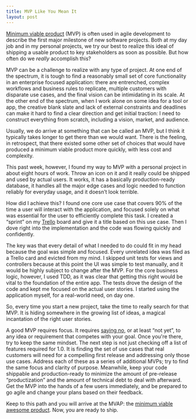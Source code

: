```yaml
---
title: MVP Like You Mean It
layout: post
---
```


[Minimum viable product][mvp-def] (MVP) is often used in agile development to describe the first major milestone of new software projects. Both at my day job and in my personal projects, we try our best to realize this ideal of shipping a usable product to key stakeholders as soon as possible. But how often do we *really* accomplish this?

MVP can be a challenge to realize with any type of project. At one end of the spectrum, it is tough to find a reasonably small set of core functionality in an enterprise focused application: there are entrenched, complex workflows and business rules to replicate, multiple customers with disparate use cases, and the final vision can be intimidating in its scale. At the other end of the spectrum, when I work alone on some idea for a tool or app, the creative blank slate and lack of external constraints and deadlines can make it hard to find a clear direction and get initial traction: I need to construct everything from scratch, including a vision, market, and audience.

Usually, we do arrive at something that can be called an MVP, but I think it typically takes longer to get there than we would want. There is the feeling, in retrospect, that there existed some other set of choices that would have produced a minimum viable product more quickly, with less cost and complexity.

This past week, however, I found my way to MVP with a personal project in about eight hours of work. Throw an icon on it and it really could be shipped and used by actual users. It works, it has a basically production-ready database, it handles all the major edge cases and logic needed to function reliably for everyday usage, and it doesn’t look terrible.

How did I achieve this? I found one core use case that covers 90% of the time a user will interact with the application, and focused solely on what was essential for the user to efficiently complete this task. I created a “sprint” on my [Trello][] board and give it a title based on this use case. Then I dove right into the implementation and the code was flowing quickly and confidently.

The key was that every detail of what I needed to do could fit in my head because the goal was simple and focused. Every unrelated idea was filed as a Trello card and evicted from my mind. I skipped unit tests for views and controllers because at this point the UI was simple to test manually, and it would be highly subject to change after the MVP. For the core business logic, however, I used TDD, as it was clear that getting this right would be vital to the foundation of the entire app. The tests drove the design of the code and kept me focused on the actual user stories. I started using the application myself, for a real-world need, on day one.

So, every time you start a new project, take the time to really search for that MVP. It is hiding somewhere in the growing list of ideas, a magical incantation of the right user stories.

A good MVP requires focus. It requires [saying no][], or at least “not yet”, to any idea or requirement that competes with your goal. Once you're there, try to keep the same mindset. The next step is not just checking off a list of features required for 1.0. It is finding the set of use cases that real customers will need for a compelling first release and addressing only those use cases. Address each of these as a series of additional MVPs; try to find the same focus and clarity of purpose. Meanwhile, keep your code shippable and production-ready to minimize the amount of pre-release “productization” and the amount of technical debt to deal with afterward. Get the MVP into the hands of a few users immediately, and be prepared to go agile and change your plans based on their feedback.

Keep to this path and you will arrive at the MVAP: the [minimum viable awesome product][MVAP]. Now, you are ready to ship.

[mvp-def]: https://en.wikipedia.org/wiki/Minimum_viable_product
[Trello]: https://trello.com/mmertsock/recommend
[saying no]: https://www.youtube.com/watch?v=H8eP99neOVs
[MVAP]: http://blog.carbonfive.com/2013/05/31/introducing-mvap-the-minimum-viable-awesome-product/
